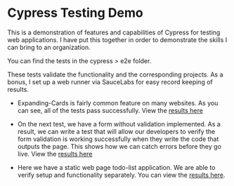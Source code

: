 # Cypress Testing Demo

This is a demonstration of features and capabilities of Cypress for testing web applications. I have put this together in order to demonstrate the skills I can bring to an organization.

You can find the tests in the cypress > e2e folder.

These tests validate the functionality and the corresponding projects. As a bonus, I set up a web runner via SauceLabs for easy record keeping of results.

- Expanding-Cards is fairly common feature on many websites. As you can see, all of the tests pass successfully. View the [results here](https://app.saucelabs.com/tests/523ac8a2e3da4fd3b76d8da36eacc3b5)

- On the next test, we have a form without validation implemented. As a result, we can write a test that will allow our developers to verify the form validation is working successfully when they write the code that outputs the page. This shows how we can catch errors before they go live. View the [results here](https://app.saucelabs.com/tests/fc13c51d37e647c6907821ee872fd3e6)

- Here we have a static web page todo-list application. We are able to verify setup and functionality separately. You can view the [results here](https://app.saucelabs.com/tests/45b2de6eef334a35b44ba19b8e2abc79).
